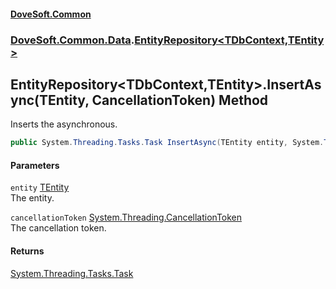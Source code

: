 #### [DoveSoft.Common](readme.md 'readme')
### [DoveSoft.Common.Data](DoveSoft_Common_Data.md 'DoveSoft.Common.Data').[EntityRepository&lt;TDbContext,TEntity&gt;](EntityRepository_TDbContext_TEntity_.md 'DoveSoft.Common.Data.EntityRepository&lt;TDbContext,TEntity&gt;')
## EntityRepository&lt;TDbContext,TEntity&gt;.InsertAsync(TEntity, CancellationToken) Method
Inserts the asynchronous.  
```csharp
public System.Threading.Tasks.Task InsertAsync(TEntity entity, System.Threading.CancellationToken cancellationToken=default(System.Threading.CancellationToken));
```
#### Parameters
<a name='DoveSoft_Common_Data_EntityRepository_TDbContext_TEntity__InsertAsync(TEntity_System_Threading_CancellationToken)_entity'></a>
`entity` [TEntity](EntityRepository_TDbContext_TEntity_.md#DoveSoft_Common_Data_EntityRepository_TDbContext_TEntity__TEntity 'DoveSoft.Common.Data.EntityRepository&lt;TDbContext,TEntity&gt;.TEntity')  
The entity.
  
<a name='DoveSoft_Common_Data_EntityRepository_TDbContext_TEntity__InsertAsync(TEntity_System_Threading_CancellationToken)_cancellationToken'></a>
`cancellationToken` [System.Threading.CancellationToken](https://docs.microsoft.com/en-us/dotnet/api/System.Threading.CancellationToken 'System.Threading.CancellationToken')  
The cancellation token.
  
#### Returns
[System.Threading.Tasks.Task](https://docs.microsoft.com/en-us/dotnet/api/System.Threading.Tasks.Task 'System.Threading.Tasks.Task')  
